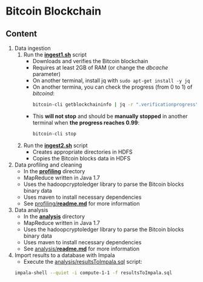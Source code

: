 # Bitcoin Blockchain

## Content
1. Data ingestion
    1. Run the [**ingest1.sh**](ingest1.sh) script
        - Downloads and verifies the Bitcoin blockchain
        - Requires at least 2GB of RAM (or change the *dbcache* parameter)
        - On another terminal, install jq with `sudo apt-get install -y jq`
        - On another termina, you can check the progress (from 0 to 1) of *bitcoind*:
          ```bash
          bitcoin-cli getblockchaininfo | jq -r ".verificationprogress"
          ```
        - This **will not stop** and should be **manually stopped** in another terminal when **the progress reaches 0.99**:
          ```bash
          bitcoin-cli stop
          ```
    2. Run the [**ingest2.sh**](ingest2.sh) script
        - Creates appropriate directories in HDFS
        - Copies the Bitcoin blocks data in HDFS
2. Data profiling and cleaning
    - In the [**profiling**](profiling) directory
    - MapReduce written in Java 1.7
    - Uses the hadoopcryptoledger library to parse the Bitcoin blocks binary data
    - Uses maven to install necessary dependencies
    - See [profiling/**readme.md**](profiling/readme.md) for more information
3. Data analysis
    - In the [**analysis**](analysis) directory
    - MapReduce written in Java 1.7
    - Uses the hadoopcryptoledger library to parse the Bitcoin blocks binary data
    - Uses maven to install necessary dependencies
    - See [analysis/**readme.md**](analysis/readme.md) for more information
4. Import results to a database with Impala
    - Execute the [analysis/resultsToImpala.sql](analysis/resultsToImpala.sql) script:
    ```bash
    impala-shell --quiet -i compute-1-1 -f resultsToImpala.sql
    ```
    